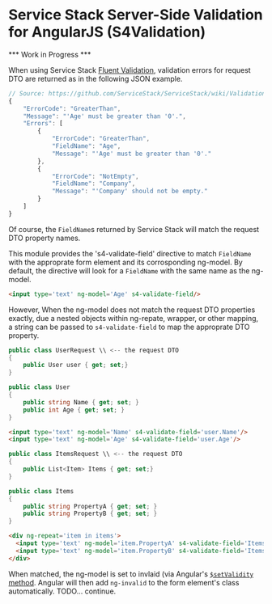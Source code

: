 Service Stack Server-Side Validation for AngularJS (S4Validation)
===============================


*** Work in Progress ***


When using Service Stack <a href="https://github.com/ServiceStack/ServiceStack/wiki/Validation#fluentvalidation-for-request-dtos">Fluent Validation</a>, validation errors for request DTO are returned as in the following JSON example.  

```javascript
// Source: https://github.com/ServiceStack/ServiceStack/wiki/Validation#fluentvalidation-for-request-dtos
{
    "ErrorCode": "GreaterThan",
    "Message": "'Age' must be greater than '0'.",
    "Errors": [
        {
            "ErrorCode": "GreaterThan",
            "FieldName": "Age",
            "Message": "'Age' must be greater than '0'."
        },
        {
            "ErrorCode": "NotEmpty",
            "FieldName": "Company",
            "Message": "'Company' should not be empty."
        }
    ]
}
```

Of course, the `FieldName`s returned by Service Stack will match the request DTO property names.

This module provides the 's4-validate-field' directive to match `FieldName` with the approprate form element and its corrosponding ng-model. By default, the directive will look for a `FieldName` with the same name as the ng-model. 

```html
<input type='text' ng-model='Age' s4-validate-field/>
```

However, When the ng-model does not match the request DTO properties exactly, due a nested objects within ng-repate, wrapper, or other mapping, a string can be passed to `s4-validate-field` to map the approprate DTO property.

```c#
public class UserRequest \\ <-- the request DTO 
{
    public User user { get; set;}
}

public class User
{
    public string Name { get; set; }
    public int Age { get; set; }
}
```

```html
<input type='text' ng-model='Name' s4-validate-field='user.Name'/>
<input type='text' ng-model='Age' s4-validate-field='user.Age'/>
```

```c#
public class ItemsRequest \\ <-- the request DTO 
{
    public List<Item> Items { get; set;}
}

public class Items
{
    public string PropertyA { get; set; }
    public string PropertyB { get; set; }
}

```

```html
<div ng-repeat='item in items'>
  <input type='text' ng-model='item.PropertyA' s4-validate-field='Items[{{$index}}].PropertyA'/>
  <input type='text' ng-model='item.PropertyB' s4-validate-field='Items[{{$index}}].PropertyB'/>
</div>

```


When matched, the ng-model is set to invlaid (via Angular's <a href="http://docs.angularjs.org/api/ng.directive:ngModel.NgModelController#$setValidity"/> `$setValidity` method</a>. Angular will then add `ng-invalid` to the form element's class automatically. TODO... continue.





